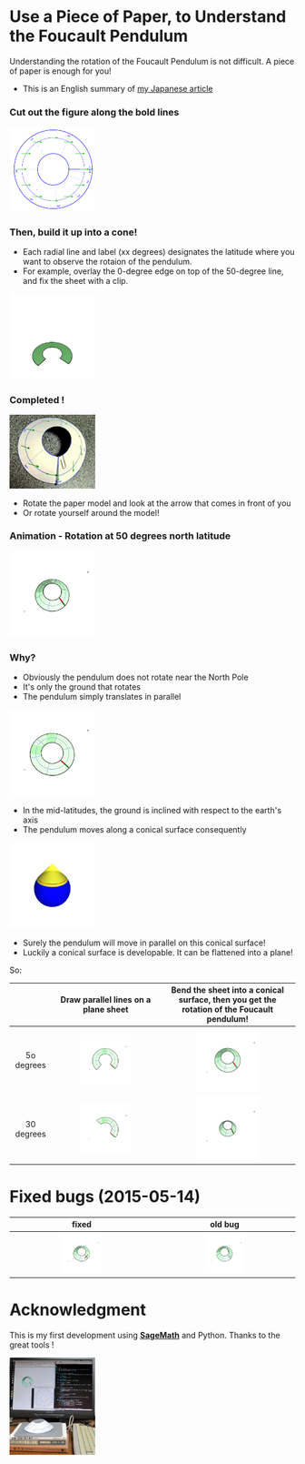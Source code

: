 # Use a Piece of Paper, to Understand the Foucault Pendulum 

Understanding the rotation of the Foucault Pendulum is not difficult.
A piece of paper is enough for you! 

 - This is an English summary of [my Japanese article](http://qiita.com/kuh96/items/a4b0816875fee3684dc4)

### Cut out the figure along the bold lines

<img src="out/paper-model.png" width="30%" />

### Then, build it up into a cone!

* Each radial line and label (xx degrees) designates the latitude where you want to observe the rotaion of the pendulum.
* For example, overlay the 0-degree edge on top of the 50-degree line, and fix the sheet with a clip.
<img src="out/buildUp.gif" width="30%" />

### Completed !

<img src="etc/completed.JPG" width="30%" />

- Rotate the paper model and look at the arrow that comes in front of you
- Or rotate yourself around the model!

### Animation - Rotation at 50 degrees north latitude

<img src="out/50deg.gif" width="30%" />

### Why?

- Obviously the pendulum does not rotate near the North Pole
 - It's only the ground that rotates
 - The pendulum simply translates in parallel

<img src="out/north-pole.gif" width="30%" />

- In the mid-latitudes, the ground is inclined with respect to the earth's axis
- The pendulum moves along a conical surface consequently

<img src="out/cone.png" width="30%" />

- Surely the pendulum will move in parallel on this conical surface!
- Luckily a conical surface is developable. It can be flattened into a plane!

So:

|| Draw parallel lines on a plane sheet | Bend the sheet into a conical surface, then you get the rotation of the Foucault pendulum! |
|:-----:|:-----:|:-----:|
|5o degrees| <img src="out/flat50deg.gif" width="50%" /> | <img src="out/50deg.gif" width="50%" /> |
|30 degrees| <img src="out/flat30deg.gif" width="50%" /> | <img src="out/30deg.gif" width="50%" /> |

# Fixed bugs (2015-05-14)

|fixed|old bug|
|:-----:|:-----:|
|<img src="out/fixed-bug.gif" width="30%" />|<img src="out/known-bug.gif" width="30%" />|


# Acknowledgment

This is my first development using **[SageMath](http://www.sagemath.org)** and Python.
Thanks to the great tools !

<img src="etc/dev.JPG" width="30%" />




